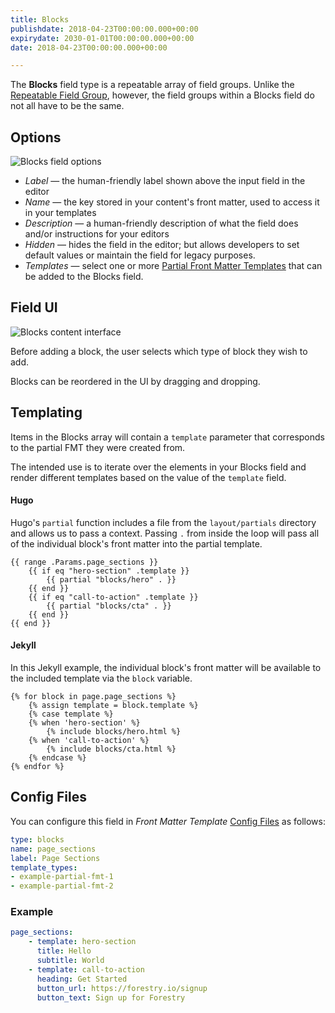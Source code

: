 ```yaml
---
title: Blocks
publishdate: 2018-04-23T00:00:00.000+00:00
expirydate: 2030-01-01T00:00:00.000+00:00
date: 2018-04-23T00:00:00.000+00:00

---
```

The **Blocks** field type is a repeatable array of field groups. Unlike the [Repeatable Field Group](/docs/settings/fields/repeatable-field-group), however, the field groups within a Blocks field do not all have to be the same.

## Options

![Blocks field options](/uploads/2019/10/blocks-field-ui.png)

* _Label_ — the human-friendly label shown above the input field in the editor
* _Name_ — the key stored in your content's front matter, used to access it in your templates
* _Description_ — a human-friendly description of what the field does and/or instructions for your editors
* _Hidden_ — hides the field in the editor; but allows developers to set default values or maintain the field for legacy purposes.
* _Templates_ — select one or more [Partial Front Matter Templates](/docs/settings/front-matter-templates/#partial-templates) that can be added to the Blocks field.

## Field UI

![Blocks content interface](/uploads/2019/10/blocks-content-ui.png)

Before adding a block, the user selects which type of block they wish to add.

Blocks can be reordered in the UI by dragging and dropping.

## Templating

Items in the Blocks array will contain a `template` parameter that corresponds to the partial FMT they were created from.

The intended use is to iterate over the elements in your Blocks field and render different templates based on the value of the `template` field.

#### Hugo

Hugo's `partial` function includes a file from the `layout/partials` directory and allows us to pass a context. Passing `.` from inside the loop will pass all of the individual block's front matter into the partial template.

    {{ range .Params.page_sections }}
        {{ if eq "hero-section" .template }}
            {{ partial "blocks/hero" . }}
        {{ end }}
        {{ if eq "call-to-action" .template }}
            {{ partial "blocks/cta" . }}
        {{ end }}
    {{ end }}

#### Jekyll

In this Jekyll example, the individual block's front matter will be available to the included template via the `block` variable.

    {% for block in page.page_sections %}
        {% assign template = block.template %}
        {% case template %}
        {% when 'hero-section' %}
            {% include blocks/hero.html %}
        {% when 'call-to-action' %}
            {% include blocks/cta.html %}
        {% endcase %}
    {% endfor %}

## Config Files

You can configure this field in _Front Matter Template_ [Config Files](/docs/settings/config-files/) as follows:

```yaml
type: blocks
name: page_sections
label: Page Sections
template_types:
- example-partial-fmt-1
- example-partial-fmt-2
```

### Example

```yaml
page_sections:
    - template: hero-section
      title: Hello
      subtitle: World
    - template: call-to-action
      heading: Get Started
      button_url: https://forestry.io/signup
      button_text: Sign up for Forestry
```
